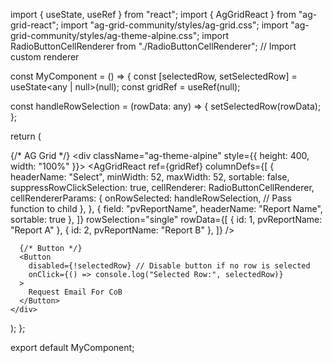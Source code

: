import { useState, useRef } from "react";
import { AgGridReact } from "ag-grid-react";
import "ag-grid-community/styles/ag-grid.css";
import "ag-grid-community/styles/ag-theme-alpine.css";
import RadioButtonCellRenderer from "./RadioButtonCellRenderer"; // Import custom renderer

const MyComponent = () => {
  const [selectedRow, setSelectedRow] = useState<any | null>(null);
  const gridRef = useRef<AgGridReact>(null);

  const handleRowSelection = (rowData: any) => {
    setSelectedRow(rowData);
  };

  return (
    <div>
      {/* AG Grid */}
      <div className="ag-theme-alpine" style={{ height: 400, width: "100%" }}>
        <AgGridReact
          ref={gridRef}
          columnDefs={[
            {
              headerName: "Select",
              minWidth: 52,
              maxWidth: 52,
              sortable: false,
              suppressRowClickSelection: true, 
              cellRenderer: RadioButtonCellRenderer,
              cellRendererParams: {
                onRowSelected: handleRowSelection, // Pass function to child
              },
            },
            { field: "pvReportName", headerName: "Report Name", sortable: true },
          ]}
          rowSelection="single"
          rowData={[
            { id: 1, pvReportName: "Report A" },
            { id: 2, pvReportName: "Report B" },
          ]}
        />
      </div>

      {/* Button */}
      <Button
        disabled={!selectedRow} // Disable button if no row is selected
        onClick={() => console.log("Selected Row:", selectedRow)}
      >
        Request Email For CoB
      </Button>
    </div>
  );
};

export default MyComponent;
